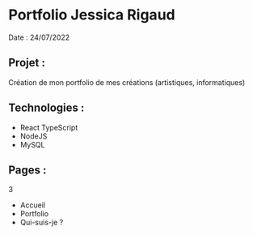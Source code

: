 # Portfolio Jessica Rigaud

Date : 24/07/2022

## Projet :

Création de mon portfolio de mes créations (artistiques, informatiques)

## Technologies :

- React TypeScript
- NodeJS
- MySQL

## Pages :

3

- Accueil
- Portfolio
- Qui-suis-je ?

